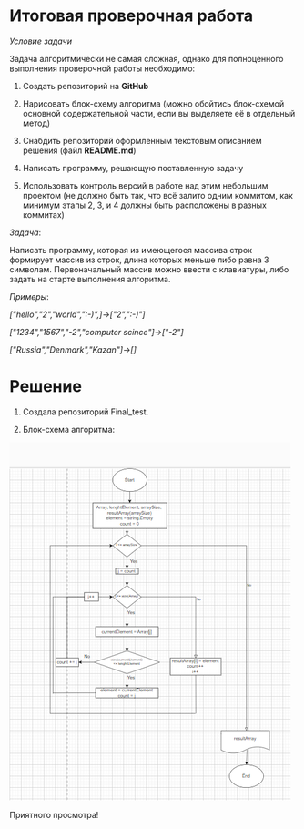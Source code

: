 # Итоговая проверочная работа

*Условие задачи*

Задача алгоритмически не самая сложная, однако для полноценного выполнения проверочной работы необходимо:

1. Создать репозиторий на **GitHub**

2. Нарисовать блок-схему алгоритма (можно обойтись блок-схемой основной содержательной части, если вы выделяете её в отдельный метод)

3. Снабдить репозиторий оформленным текстовым описанием решения (файл **README.md**)

4. Написать программу, решающую поставленную задачу

5. Использовать контроль версий в работе над этим небольшим проектом (не должно быть так, что всё залито одним коммитом, как минимум этапы 2, 3, и 4 должны быть расположены в разных коммитах)

*Задача*:

Написать программу, которая из имеющегося массива строк формирует массив из строк, длина которых меньше либо равна 3 символам. Первоначальный массив можно ввести с клавиатуры, либо задать на старте выполнения алгоритма.

*Примеры*:

*["hello","2","world",":-)",]->["2",":-)"]*

*["1234","1567","-2","computer scince"]->["-2"]*

*["Russia","Denmark","Kazan"]->[]*

# Решение

1. Создала репозиторий Final_test.

2. Блок-схема алгоритма:

![](Shema.png.PNG)


Приятного просмотра!